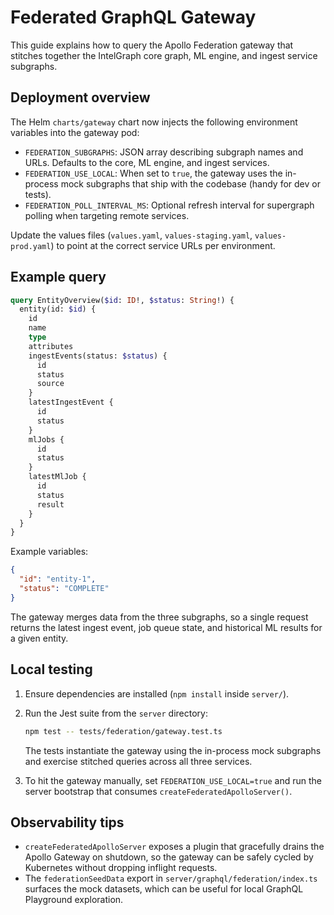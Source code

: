 # Federated GraphQL Gateway

This guide explains how to query the Apollo Federation gateway that stitches together the IntelGraph core graph, ML engine, and ingest service subgraphs.

## Deployment overview

The Helm `charts/gateway` chart now injects the following environment variables into the gateway pod:

- `FEDERATION_SUBGRAPHS`: JSON array describing subgraph names and URLs. Defaults to the core, ML engine, and ingest services.
- `FEDERATION_USE_LOCAL`: When set to `true`, the gateway uses the in-process mock subgraphs that ship with the codebase (handy for dev or tests).
- `FEDERATION_POLL_INTERVAL_MS`: Optional refresh interval for supergraph polling when targeting remote services.

Update the values files (`values.yaml`, `values-staging.yaml`, `values-prod.yaml`) to point at the correct service URLs per environment.

## Example query

```graphql
query EntityOverview($id: ID!, $status: String!) {
  entity(id: $id) {
    id
    name
    type
    attributes
    ingestEvents(status: $status) {
      id
      status
      source
    }
    latestIngestEvent {
      id
      status
    }
    mlJobs {
      id
      status
    }
    latestMlJob {
      id
      status
      result
    }
  }
}
```

Example variables:

```json
{
  "id": "entity-1",
  "status": "COMPLETE"
}
```

The gateway merges data from the three subgraphs, so a single request returns the latest ingest event, job queue state, and historical ML results for a given entity.

## Local testing

1. Ensure dependencies are installed (`npm install` inside `server/`).
2. Run the Jest suite from the `server` directory:

   ```bash
   npm test -- tests/federation/gateway.test.ts
   ```

   The tests instantiate the gateway using the in-process mock subgraphs and exercise stitched queries across all three services.

3. To hit the gateway manually, set `FEDERATION_USE_LOCAL=true` and run the server bootstrap that consumes `createFederatedApolloServer()`.

## Observability tips

- `createFederatedApolloServer` exposes a plugin that gracefully drains the Apollo Gateway on shutdown, so the gateway can be safely cycled by Kubernetes without dropping inflight requests.
- The `federationSeedData` export in `server/graphql/federation/index.ts` surfaces the mock datasets, which can be useful for local GraphQL Playground exploration.
